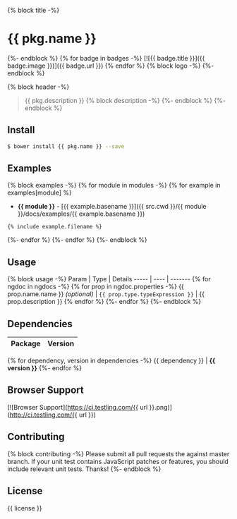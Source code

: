 {% block title -%}
# {{ pkg.name }}
{%- endblock %}
{% for badge in badges -%}
[![{{ badge.title }}]({{ badge.image }})]({{ badge.url }}) {% endfor %}
{% block logo -%}
{%- endblock %}

{% block header -%}
> {{ pkg.description }}
{% block description -%}
{%- endblock %}
{%- endblock %}

## Install

``` sh
$ bower install {{ pkg.name }} --save
```

## Examples
{% block examples -%}
{% for module in modules -%}
{% for example in examples[module] %}
- **{{ module }}** - [{{ example.basename }}]({{ src.cwd }}/{{ module }}/docs/examples/{{ example.basename }})

``` {{ example.extname }}
{% include example.filename %}
```
{%- endfor %}
{%- endfor %}
{%- endblock %}

## Usage

{% block usage -%}
Param | Type | Details
----- | ---- | -------
{% for ngdoc in ngdocs -%}
{% for prop in ngdoc.properties -%}
{{ prop.name.name }} _(optional)_ |  `{{ prop.type.typeExpression }}` | {{ prop.description }}
{% endfor %}
{%- endfor %}
{%- endblock %}

## Dependencies

Package | Version
------- | -------
{% for dependency, version in dependencies -%}
{{ dependency }} | **{{ version }}**
{%- endfor %}

## Browser Support

[![Browser Support](https://ci.testling.com/{{ url }}.png)](http://ci.testling.com/{{ url }})

## Contributing
{% block contributing -%}
Please submit all pull requests the against master branch. If your unit test contains JavaScript patches or features, you should include relevant unit tests. Thanks!
{%- endblock %}

## License

{{ license }}
